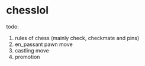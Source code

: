 # chesslol

todo:

1) rules of chess (mainly check, checkmate and pins)
2) en_passant pawn move
3) castling move
4) promotion
